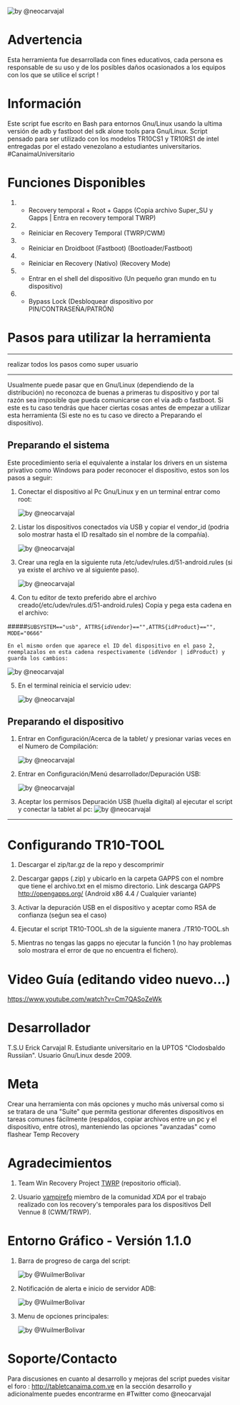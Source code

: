 ![by @neocarvajal](https://raw.githubusercontent.com/neocarvajal/TR10-TOOL/master/IMAGES/TR10-TOOL-BANNER.png "TR10-TOOL BANNER")

# Advertencia
Esta herramienta fue desarrollada con fines educativos, cada persona es responsable de su uso y de los posibles daños ocasionados a los equipos con los que se utilice el script !

# Información
Este script fue escrito en Bash para entornos Gnu/Linux usando la ultima versión de adb y fastboot del sdk alone tools para Gnu/Linux. Script pensado para ser utilizado con los modelos TR10CS1 y TR10RS1 de intel entregadas por el estado venezolano a estudiantes universitarios. #CanaimaUniversitario

# Funciones Disponibles
1. - Recovery temporal + Root + Gapps 	(Copia archivo Super_SU y Gapps | Entra en recovery temporal TWRP)
2. - Reiniciar en Recovery Temporal 	(TWRP/CWM) 
3. - Reiniciar en Droidboot (Fastboot)  (Bootloader/Fastboot)
4. - Reiniciar en Recovery (Nativo)		(Recovery Mode)
5. - Entrar en el shell del dispositivo (Un pequeño gran mundo en tu dispositivo)
6. - Bypass Lock 						(Desbloquear dispositivo por PIN/CONTRASEÑA/PATRÓN)

# Pasos para utilizar la herramienta
- - - - - - - - - - - - - - - - - - - - - - - - -
realizar todos los pasos como super usuario
- - - - - - - - - - - - - - - - - - - - - - - - -
Usualmente puede pasar que en Gnu/Linux (dependiendo de la distribución) no reconozca de buenas a primeras tu dispositivo y por tal razón sea imposible que pueda comunicarse con el vía adb o fastboot. Si este es tu caso tendrás que hacer ciertas cosas antes de empezar a utilizar esta herramienta (Si este no es tu caso ve directo a Preparando el dispositivo).

## Preparando el sistema
Este procedimiento seria el equivalente a instalar los drivers en un sistema privativo como Windows para poder reconocer el dispositivo, estos son los pasos a seguir:

1. Conectar el dispositivo al Pc Gnu/Linux y en un terminal entrar como root:
	
   ![by @neocarvajal](https://raw.githubusercontent.com/neocarvajal/TR10-TOOL/master/IMAGES/1.png "Permisos root en terminal")

2. Listar los dispositivos conectados vía USB y copiar el vendor_id 
	(podria solo mostrar hasta el ID resaltado sin el nombre de la compañía).

   ![by @neocarvajal](https://raw.githubusercontent.com/neocarvajal/TR10-TOOL/master/IMAGES/2.png "Listar dispositivos con lsusb")

3. Crear una regla en la siguiente ruta /etc/udev/rules.d/51-android.rules (si ya existe el archivo ve al siguiente paso).

   ![by @neocarvajal](https://raw.githubusercontent.com/neocarvajal/TR10-TOOL/master/IMAGES/3.png "Crear regla udev")

4. Con tu editor de texto preferido abre el archivo creado(/etc/udev/rules.d/51-android.rules)
Copia y pega esta cadena en el archivo:

 #####`SUBSYSTEM=="usb", ATTRS{idVendor}=="",ATTRS{idProduct}=="", MODE="0666"`

	En el mismo orden que aparece el ID del dispositivo en el paso 2, 
	reemplazalos en esta cadena respectivamente (idVendor | idProduct) y guarda los cambios:

   ![by @neocarvajal](https://raw.githubusercontent.com/neocarvajal/TR10-TOOL/master/IMAGES/6.png "Agregar idVendor y idProduct")

5. En el terminal reinicia el servicio udev:
	
   ![by @neocarvajal](https://raw.githubusercontent.com/neocarvajal/TR10-TOOL/master/IMAGES/7.png "Reiniciar servicio UDEV")

## Preparando el dispositivo
1. Entrar en Configuración/Acerca de la tablet/ y presionar varias veces en el Numero de Compilación:
	
   ![by @neocarvajal](https://raw.githubusercontent.com/neocarvajal/TR10-TOOL/master/IMAGES/4.png "Activar menú programador")

2. Entrar en Configuración/Menú desarrollador/Depuración USB:
	
   ![by @neocarvajal](https://raw.githubusercontent.com/neocarvajal/TR10-TOOL/master/IMAGES/5.png "Activar depuración USB")

3. Aceptar los permisos Depuración USB (huella digital) al ejecutar el script y conectar la tablet al pc:
   ![by @neocarvajal](https://raw.githubusercontent.com/neocarvajal/TR10-TOOL/master/IMAGES/8.png "Huella digital")
-----------------------------------------------------------------------------------------------

# Configurando TR10-TOOL
1. Descargar el zip/tar.gz de la repo y descomprimir

2. Descargar gapps (.zip) y ubicarlo en la carpeta GAPPS con el nombre que tiene el archivo.txt
 en el mismo directorio. Link descarga GAPPS http://opengapps.org/ (Android x86 4.4 / Cualquier variante)

3. Activar la depuración USB en el dispositivo y aceptar como RSA de confianza (seǵun sea el caso)

4. Ejecutar el script TR10-TOOL.sh de la siguiente manera  ./TR10-TOOL.sh

5. Mientras no tengas las gapps no ejecutar la función 1 (no hay problemas solo mostrara 
	el error de que no encuentra el fichero).

# Video Guía (editando video nuevo...)
https://www.youtube.com/watch?v=Cm7QASoZeWk

# Desarrollador
T.S.U Erick Carvajal R. Estudiante universitario en la UPTOS "Clodosbaldo Russiían". Usuario Gnu/Linux desde 2009.

# Meta
Crear una herramienta con más opciones y mucho más universal como si se tratara de una "Suite" que permita gestionar diferentes dispositivos en tareas comunes fácilmente (respaldos, copiar archivos entre un pc y el dispositivo, entre otros), manteniendo las opciones "avanzadas" como flashear Temp Recovery

# Agradecimientos
1. Team Win Recovery Project [TWRP][] (repositorio official).

[TWRP]: https://github.com/omnirom/android_bootable_recovery/

2. Usuario [vampirefo][] miembro de la comunidad *XDA* por el trabajo realizado con los recovery's temporales para los dispositivos Dell Vennue 8 (CWM/TRWP). 

[vampirefo]: http://forum.xda-developers.com/search.php?searchid=397303595

# Entorno Gráfico - Versión 1.1.0

1. Barra de progreso de carga del script:

	![by @WuilmerBolivar](https://raw.githubusercontent.com/WuilmerBolivar/TR10-TOOL/master/IMAGES/CargandoScript.png "Cargando Script")

2. Notificación de alerta e inicio de servidor ADB:

	![by @WuilmerBolivar](https://raw.githubusercontent.com/WuilmerBolivar/TR10-TOOL/master/IMAGES/Notificacion1.png "Notificación de Inicio")
	
3. Menu de opciones principales:
	
	![by @WuilmerBolivar](https://raw.githubusercontent.com/WuilmerBolivar/TR10-TOOL/master/IMAGES/MenuPrincipal.png "Menu Principal")

# Soporte/Contacto
Para discusiones en cuanto al desarrollo y mejoras del script puedes visitar el foro : http://tabletcanaima.com.ve en la sección desarrollo y adicionalmente puedes encontrarme en #Twitter como @neocarvajal
